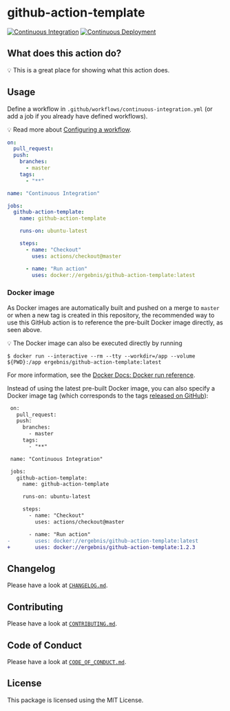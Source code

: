 # github-action-template

[![Continuous Integration](https://github.com/ergebnis/github-action-template/workflows/Continuous%20Integration/badge.svg)](https://github.com/ergebnis/github-action-template/actions)
[![Continuous Deployment](https://github.com/ergebnis/github-action-template/workflows/Continuous%20Deployment/badge.svg)](https://github.com/ergebnis/github-action-template/actions)

## What does this action do?

:bulb: This is a great place for showing what this action does.

## Usage

Define a workflow in `.github/workflows/continuous-integration.yml` (or add a job if you already have defined workflows).

:bulb: Read more about [Configuring a workflow](https://help.github.com/en/articles/configuring-a-workflow).

```yaml
on:
  pull_request:
  push:
    branches:
      - master
    tags:
      - "**"

name: "Continuous Integration"

jobs:
  github-action-template:
    name: github-action-template

    runs-on: ubuntu-latest

    steps:
      - name: "Checkout"
        uses: actions/checkout@master

      - name: "Run action"
        uses: docker://ergebnis/github-action-template:latest
```

### Docker image

As Docker images are automatically built and pushed on a merge to `master` or when a new tag is created in this repository, the recommended way to use this GitHub action is to reference the pre-built Docker image directly, as seen above.

:bulb: The Docker image can also be executed directly by running

```
$ docker run --interactive --rm --tty --workdir=/app --volume ${PWD}:/app ergebnis/github-action-template:latest
```

For more information, see the [Docker Docs: Docker run reference](https://docs.docker.com/engine/reference/run/).

Instead of using the latest pre-built Docker image, you can also specify a Docker image tag (which corresponds to the tags [released on GitHub](https://github.com/ergebnis/github-action-template/releases)):

```diff
 on:
   pull_request:
   push:
     branches:
       - master
     tags:
       - "**"

 name: "Continuous Integration"

 jobs:
   github-action-template:
     name: github-action-template

     runs-on: ubuntu-latest

     steps:
       - name: "Checkout"
         uses: actions/checkout@master

       - name: "Run action"
-        uses: docker://ergebnis/github-action-template:latest
+        uses: docker://ergebnis/github-action-template:1.2.3
```

## Changelog

Please have a look at [`CHANGELOG.md`](CHANGELOG.md).

## Contributing

Please have a look at [`CONTRIBUTING.md`](.github/CONTRIBUTING.md).

## Code of Conduct

Please have a look at [`CODE_OF_CONDUCT.md`](.github/CODE_OF_CONDUCT.md).

## License

This package is licensed using the MIT License.
